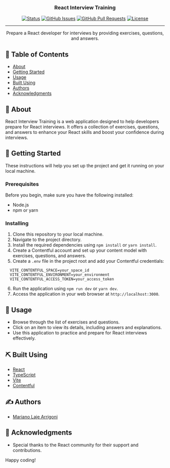 <h3 align="center">React Interview Training</h3>

<div align="center">

[![Status](https://img.shields.io/badge/status-active-success.svg)]()
[![GitHub Issues](https://img.shields.io/github/issues/marichylaje/react-interview.svg)](https://github.com/marichylaje/react-interview/issues)
[![GitHub Pull Requests](https://img.shields.io/github/issues-pr/marichylaje/react-interview.svg)](https://github.com/marichylaje/react-interview/pulls)
[![License](https://img.shields.io/badge/license-MIT-blue.svg)](LICENSE)

</div>

---

<p align="center">Prepare a React developer for interviews by providing exercises, questions, and answers.
    <br> 
</p>

## 📝 Table of Contents

- [About](#about)
- [Getting Started](#getting_started)
- [Usage](#usage)
- [Built Using](#built_using)
- [Authors](#authors)
- [Acknowledgments](#acknowledgement)

## 🧐 About <a name = "about"></a>

React Interview Training is a web application designed to help developers prepare for React interviews. It offers a collection of exercises, questions, and answers to enhance your React skills and boost your confidence during interviews.

## 🏁 Getting Started <a name = "getting_started"></a>

These instructions will help you set up the project and get it running on your local machine.

### Prerequisites

Before you begin, make sure you have the following installed:

- Node.js
- npm or yarn

### Installing

1. Clone this repository to your local machine.
2. Navigate to the project directory.
3. Install the required dependencies using `npm install` or `yarn install`.
4. Create a Contentful account and set up your content model with exercises, questions, and answers.
5. Create a `.env` file in the project root and add your Contentful credentials:
```
  VITE_CONTENTFUL_SPACE=your_space_id
  VITE_CONTENTFUL_ENVIRONMENT=your_environment
  VITE_CONTENTFUL_ACCESS_TOKEN=your_access_token
```
6. Run the application using `npm run dev` or `yarn dev`.
7. Access the application in your web browser at `http://localhost:3000`.

## 🎈 Usage <a name="usage"></a>

- Browse through the list of exercises and questions.
- Click on an item to view its details, including answers and explanations.
- Use this application to practice and prepare for React interviews effectively.

## ⛏️ Built Using <a name="built_using"></a>

- [React](https://reactjs.org/)
- [TypeScript](https://www.typescriptlang.org/)
- [Vite](https://vitejs.dev/)
- [Contentful](https://www.contentful.com/)

## ✍️ Authors <a name="authors"></a>

- [Mariano Laje Arrigoni](https://github.com/marichylaje)

## 🎉 Acknowledgments <a name="acknowledgement"></a>

- Special thanks to the React community for their support and contributions.

Happy coding!